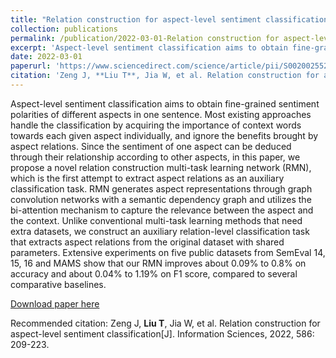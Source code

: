 ```yaml
---
title: "Relation construction for aspect-level sentiment classification"
collection: publications
permalink: /publication/2022-03-01-Relation construction for aspect-level sentiment classification
excerpt: 'Aspect-level sentiment classification aims to obtain fine-grained sentiment polarities of different aspects in one sentence...'
date: 2022-03-01
paperurl: 'https://www.sciencedirect.com/science/article/pii/S0020025521012032/pdfft?md5=82435bdd06f0b06e0f3fdbd5f05232ce&pid=1-s2.0-S0020025521012032-main.pdf'
citation: 'Zeng J, **Liu T**, Jia W, et al. Relation construction for aspect-level sentiment classification[J]. Information Sciences, 2022, 586: 209-223.'
---
```

Aspect-level sentiment classification aims to obtain fine-grained sentiment polarities of different aspects in one sentence. Most existing approaches handle the classification by acquiring the importance of context words towards each given aspect individually, and ignore the benefits brought by aspect relations. Since the sentiment of one aspect can be deduced through their relationship according to other aspects, in this paper, we propose a novel relation construction multi-task learning network (RMN), which is the first attempt to extract aspect relations as an auxiliary classification task. RMN generates aspect representations through graph convolution networks with a semantic dependency graph and utilizes the bi-attention mechanism to capture the relevance between the aspect and the context. Unlike conventional multi-task learning methods that need extra datasets, we construct an auxiliary relation-level classification task that extracts aspect relations from the original dataset with shared parameters. Extensive experiments on five public datasets from SemEval 14, 15, 16 and MAMS show that our RMN improves about 0.09% to 0.8% on accuracy and about 0.04% to 1.19% on F1 score, compared to several comparative baselines.

[Download paper here](https://www.sciencedirect.com/science/article/pii/S0020025521012032/pdfft?md5=82435bdd06f0b06e0f3fdbd5f05232ce&pid=1-s2.0-S0020025521012032-main.pdf)

Recommended citation: Zeng J, **Liu T**, Jia W, et al. Relation construction for aspect-level sentiment classification[J]. Information Sciences, 2022, 586: 209-223.